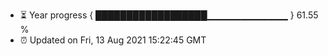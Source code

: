 - ⏳ Year progress { ██████████████████▁▁▁▁▁▁▁▁▁▁▁▁ } 61.55 %
- ⏰ Updated on Fri, 13 Aug 2021 15:22:45 GMT

